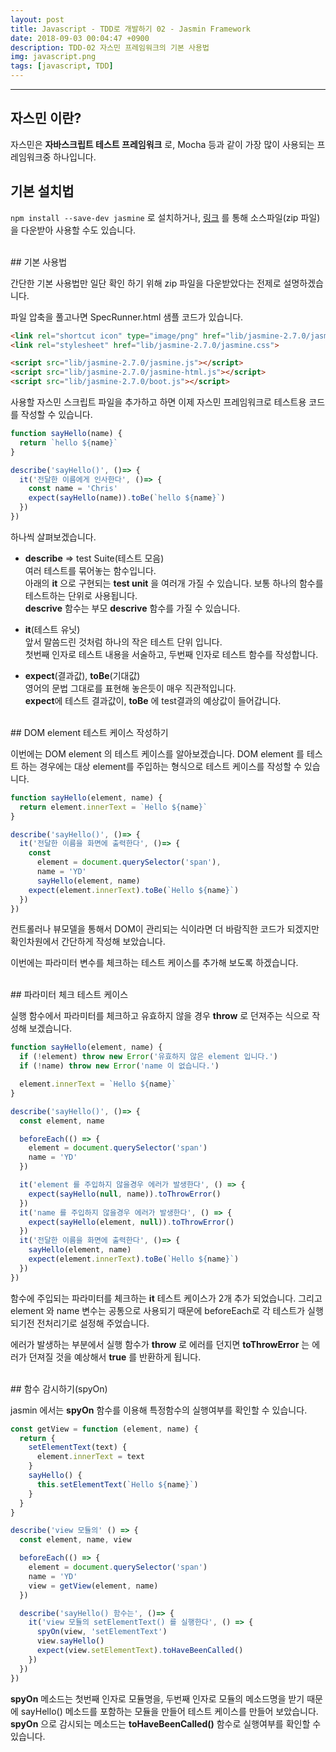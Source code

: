 ```yaml
---
layout: post
title: Javascript - TDD로 개발하기 02 - Jasmin Framework
date: 2018-09-03 00:04:47 +0900
description: TDD-02 자스민 프레임워크의 기본 사용법
img: javascript.png
tags: [javascript, TDD]
---
```

---

## 자스민 이란?

자스민은 **자바스크립트 테스트 프레임워크** 로, Mocha 등과 같이 가장 많이 사용되는 프레임워크중 하나입니다.

## 기본 설치법

`npm install --save-dev jasmine` 로 설치하거나,
[링크](https://github.com/jasmine/jasmine/releases) 를 통해 소스파일(zip 파일)을 다운받아 사용할 수도 있습니다.

<br/>
## 기본 사용법

간단한 기본 사용법만 일단 확인 하기 위해 zip 파일을 다운받았다는 전제로 설명하겠습니다.<br/>

파일 압축을 풀고나면 SpecRunner.html 샘플 코드가 있습니다.

```html
<link rel="shortcut icon" type="image/png" href="lib/jasmine-2.7.0/jasmine_favicon.png">
<link rel="stylesheet" href="lib/jasmine-2.7.0/jasmine.css">

<script src="lib/jasmine-2.7.0/jasmine.js"></script>
<script src="lib/jasmine-2.7.0/jasmine-html.js"></script>
<script src="lib/jasmine-2.7.0/boot.js"></script>
```

사용할 자스민 스크립트 파일을 추가하고 하면 이제 자스민 프레임워크로 테스트용 코드를 작성할 수 있습니다.

```javascript
function sayHello(name) {
  return `hello ${name}`
}

describe('sayHello()', ()=> {
  it('전달한 이름에게 인사한다', ()=> {
    const name = 'Chris'
    expect(sayHello(name)).toBe(`hello ${name}`)
  })
})
```

하나씩 살펴보겠습니다.

- **describe** => test Suite(테스트 모음)<br/>
  여러 테스트를 묶어놓는 함수입니다.<br/>
  아래의 **it** 으로 구현되는 **test unit** 을 여러개 가질 수 있습니다. 보통 하나의 함수를 테스트하는 단위로 사용됩니다.<br/>
  **descrive** 함수는 부모 **descrive** 함수를 가질 수 있습니다.<br/>

- **it**(테스트 유닛)<br/>
  앞서 말씀드린 것처럼 하나의 작은 테스트 단위 입니다.<br/>
  첫번째 인자로 테스트 내용을 서술하고, 두번째 인자로 테스트 함수를 작성합니다.<br/>

- **expect**(결과값), **toBe**(기대값)<br/>
  영어의 문법 그대로를 표현해 놓은듯이 매우 직관적입니다.<br/>
  **expect**에 테스트 결과값이, **toBe** 에 test결과의 예상값이 들어갑니다.<br/>

<br/>
## DOM element 테스트 케이스 작성하기

이번에는 DOM element 의 테스트 케이스를 알아보겠습니다.
DOM element 를 테스트 하는 경우에는 대상 element를 주입하는 형식으로 테스트 케이스를 작성할 수 있습니다.

```javascript
function sayHello(element, name) {
  return element.innerText = `Hello ${name}`
}

describe('sayHello()', ()=> {
  it('전달한 이름을 화면에 출력한다', ()=> {
    const
      element = document.querySelector('span'),
      name = 'YD'
      sayHello(element, name)
    expect(element.innerText).toBe(`Hello ${name}`)
  })
})
```
컨트롤러나 뷰모델을 통해서 DOM이 관리되는 식이라면 더 바람직한 코드가 되겠지만 확인차원에서 간단하게 작성해 보았습니다.

이번에는 파라미터 변수를 체크하는 테스트 케이스를 추가해 보도록 하겠습니다.

<br/>
## 파라미터 체크 테스트 케이스

실행 함수에서 파라미터를 체크하고 유효하지 않을 경우 **throw** 로 던져주는 식으로 작성해 보겠습니다.

```javascript
function sayHello(element, name) {
  if (!element) throw new Error('유효하지 않은 element 입니다.')
  if (!name) throw new Error('name 이 없습니다.')

  element.innerText = `Hello ${name}`
}

describe('sayHello()', ()=> {
  const element, name

  beforeEach(() => {
    element = document.querySelector('span')
    name = 'YD'
  })

  it('element 를 주입하지 않을경우 에러가 발생한다', () => {
    expect(sayHello(null, name)).toThrowError()
  })
  it('name 를 주입하지 않을경우 에러가 발생한다', () => {
    expect(sayHello(element, null)).toThrowError()
  })
  it('전달한 이름을 화면에 출력한다', ()=> {
    sayHello(element, name)
    expect(element.innerText).toBe(`Hello ${name}`)
  })
})
```

함수에 주입되는 파라미터를 체크하는 **it** 테스트 케이스가 2개 추가 되었습니다. 그리고 element 와 name 변수는 공통으로 사용되기 때문에 beforeEach로 각 테스트가 실행되기전 전처리기로 설정해 주었습니다.

에러가 발생하는 부분에서 실행 함수가 **throw** 로 에러를 던지면 **toThrowError** 는 에러가 던져질 것을 예상해서 **true** 를 반환하게 됩니다.

<br/>
## 함수 감시하기(spyOn)

jasmin 에서는 **spyOn** 함수를 이용해 특정함수의 실행여부를 확인할 수 있습니다.

```javascript
const getView = function (element, name) {
  return {
    setElementText(text) {
      element.innerText = text
    }
    sayHello() {
      this.setElementText(`Hello ${name}`)
    }
  }
}

describe('view 모듈의' () => {
  const element, name, view

  beforeEach(() => {
    element = document.querySelector('span')
    name = 'YD'
    view = getView(element, name)
  })

  describe('sayHello() 함수는', ()=> {
    it('view 모듈의 setElementText() 를 실행한다', () => {
      spyOn(view, 'setElementText')
      view.sayHello()
      expect(view.setElementText).toHaveBeenCalled()
    })
  })
})
```

**spyOn** 메소드는 첫번째 인자로 모듈명을, 두번째 인자로 모듈의 메소드명을 받기 때문에 sayHello() 메소드를 포함하는 모듈을 만들어 테스트 케이스를 만들어 보았습니다.<br/>
**spyOn** 으로 감시되는 메소드는 **toHaveBeenCalled()** 함수로 실행여부를 확인할 수 있습니다.